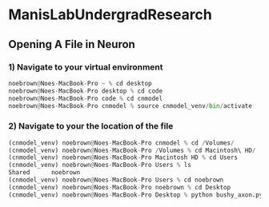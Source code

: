 # ManisLabUndergradResearch

## Opening A File in Neuron 

### 1) Navigate to your virtual environment
```python
noebrown@Noes-MacBook-Pro ~ % cd desktop          
noebrown@Noes-MacBook-Pro desktop % cd code
noebrown@Noes-MacBook-Pro code % cd cnmodel
noebrown@Noes-MacBook-Pro cnmodel % source cnmodel_venv/bin/activate
```

### 2) Navigate to your the location of the file
``` python
(cnmodel_venv) noebrown@Noes-MacBook-Pro cnmodel % cd /Volumes/     
(cnmodel_venv) noebrown@Noes-MacBook-Pro /Volumes % cd Macintosh\ HD/
(cnmodel_venv) noebrown@Noes-MacBook-Pro Macintosh HD % cd Users
(cnmodel_venv) noebrown@Noes-MacBook-Pro Users % ls
Shared		noebrown
(cnmodel_venv) noebrown@Noes-MacBook-Pro Users % cd noebrown
(cnmodel_venv) noebrown@Noes-MacBook-Pro noebrown % cd Desktop
(cnmodel_venv) noebrown@Noes-MacBook-Pro Desktop % python bushy_axon.py
```

